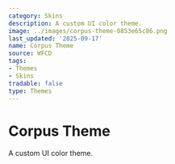 ```yaml
---
category: Skins
description: A custom UI color theme.
image: ../images/corpus-theme-0853e65c86.png
last_updated: '2025-09-17'
name: Corpus Theme
source: WFCD
tags:
- Themes
- Skins
tradable: false
type: Themes
---
```


# Corpus Theme

A custom UI color theme.

